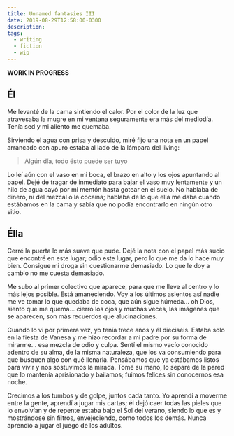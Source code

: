 ```yaml
---
title: Unnamed fantasies III
date: 2019-08-29T12:58:00-0300
description:
tags:
  - writing
  - fiction
  - wip
---
```



**WORK IN PROGRESS**

## Él

Me levanté de la cama sintiendo el calor. Por el color de la luz que atravesaba
la mugre en mi ventana seguramente era más del mediodía. Tenía sed y mi aliento
me quemaba.

Sirviendo el agua con prisa y descuido, miré fijo una nota en un papel
arrancado con apuro estaba al lado de la lámpara del living:

> Algún día, todo ésto puede ser tuyo

Lo leí aún con el vaso en mi boca, el brazo en alto y los ojos apuntando al
papel. Dejé de tragar de inmediato para bajar el vaso muy lentamente y un hilo
de agua cayó por mi mentón hasta gotear en el suelo. No hablaba de dinero, ni
del mezcal o la cocaína; hablaba de lo que ella me daba cuando estábamos en la
cama y sabía que no podía encontrarlo en ningún otro sitio.

## Élla

Cerré la puerta lo más suave que pude. Dejé la nota con el papel más sucio que
encontré en este lugar; odio este lugar, pero lo que me da lo hace muy bien.
Consigue mi droga sin cuestionarme demasiado. Lo que le doy a cambio no me
cuesta demasiado.

Me subo al primer colectivo que aparece, para que me lleve al centro y lo más
lejos posible. Está amaneciendo. Voy a los últimos asientos así nadie me ve
tomar lo que quedaba de coca, que aún sigue húmeda... oh Dios, siento que me
quema... cierro los ojos y muchas veces, las imágenes que se aparecen, son más
recuerdos que alucinaciones.

Cuando lo vi por primera vez, yo tenía trece años y él dieciséis. Estaba solo
en la fiesta de Vanesa y me hizo recordar a mi padre por su forma de mirarme...
esa mezcla de odio y culpa. Sentí el mismo vacío conocido adentro de su alma,
de la misma naturaleza, que los va consumiendo para que busquen algo con qué
llenarla. Pensábamos que ya estábamos listos para vivir y nos sostuvimos la
mirada. Tomé su mano, lo separé de la pared que lo mantenía aprisionado y
bailamos; fuimos felices sin conocernos esa noche.

Crecimos a los tumbos y de golpe, juntos cada tanto. Yo aprendí a moverme entre
la gente, aprendí a jugar mis cartas; él dejó caer todas las pieles que lo
envolvían y de repente estaba bajo el Sol del verano, siendo lo que es y
mostrándose sin filtros, envejeciendo, como todos los demás. Nunca aprendió a
jugar el juego de los adultos.
